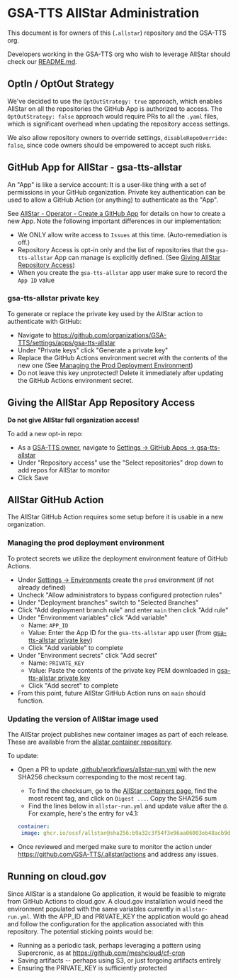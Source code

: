# GSA-TTS AllStar Administration

This document is for owners of this (`.allstar`) repository and the GSA-TTS org.

Developers working in the GSA-TTS org who wish to leverage AllStar should
check our [README.md](./README.md).

## OptIn / OptOut Strategy

We've decided to use the `OptOutStrategy: true` approach, which enables
AllStar on all the repositories the GitHub App is authorized to access.
The `OptOutStrategy: false` approach would
require PRs to all the `.yaml` files, which is significant overhead when
updating the repository access settings.

We also allow repository owners to override settings, `disableRepoOverride: false`,
since code owners should be empowered to accept such risks.

## GitHub App for AllStar - gsa-tts-allstar

An "App" is like a service account: It is a user-like thing with a set of
permissions in your GitHub organization. Private key authentication can be used
to allow a GitHub Action (or anything) to authenticate as the "App".

See [AllStar - Operator - Create a GitHub App](https://github.com/ossf/allstar/blob/main/operator.md#create-a-github-app)
for details on how to create a new App. Note the following important differences
in our implementation:

* We ONLY allow write access to `Issues` at this time. (Auto-remediation is off.)
* Repository Access is opt-in only and the list of repositories that the `gsa-tts-allstar`
  App can manage is explicitly defined. (See [Giving AllStar Repository Access](#giving-the-allstar-app-repository-access))
* When you create the `gsa-tts-allstar` app user make sure to record the `App ID` value

### gsa-tts-allstar private key

To generate or replace the private key used by the AllStar action to authenticate
with GitHub:
* Navigate to https://github.com/organizations/GSA-TTS/settings/apps/gsa-tts-allstar
* Under "Private keys" click "Generate a private key"
* Replace the GitHub Actions environment secret with the contents of the new one (See [Managing the Prod Deployment Environment](#managing-the-prod-deployment-environment))
* Do not leave this key unprotected! Delete it immediately after updating
  the GitHub Actions environment secret.

## Giving the AllStar App Repository Access

__Do not give AllStar full organization access!__

To add a new opt-in repo:

* As a [GSA-TTS owner](https://github.com/orgs/GSA-TTS/people?query=role%3Aowner),
  navigate to [Settings -> GitHub Apps -> gsa-tts-allstar](https://github.com/organizations/GSA-TTS/settings/installations/40988991)
* Under "Repository access" use the "Select repositories" drop down to add
  repos for AllStar to monitor
* Click Save

## AllStar GitHub Action

The AllStar GitHub Action requires some setup before it is usable in a new
organization.

### Managing the prod deployment environment

To protect secrets we utilize the deployment environment feature of GitHub
Actions.

* Under [Settings -> Environments](https://github.com/GSA-TTS/.allstar/settings/environments)
  create the `prod` environment (if not already defined)
* Uncheck "Allow administrators to bypass configured protection rules"
* Under "Deployment branches" switch to "Selected Branches"
* Click "Add deployment branch rule" and enter `main` then click "Add rule"
* Under "Environment variables" click "Add variable"
  * Name: `APP_ID`
  * Value: Enter the App ID for the `gsa-tts-allstar` app user (from [gsa-tts-allstar private key](#gsa-tts-allstar-private-key))
  * Click "Add variable" to complete
* Under "Environment secrets" click "Add secret"
  * Name: `PRIVATE_KEY`
  * Value: Paste the contents of the private key PEM downloaded in [gsa-tts-allstar private key](#gsa-tts-allstar-private-key)
  * Click "Add secret" to complete
* From this point, future AllStar GitHub Action runs on `main` should function.

### Updating the version of AllStar image used

The AllStar project publishes new container images as part of each release.
These are available from the [allstar container repository](https://github.com/ossf/allstar/pkgs/container/allstar/versions?filters%5Bversion_type%5D=tagged).

To update:

* Open a PR to update [.github/workflows/allstar-run.yml](.github/workflows/allstar-run.yml) with the new
  SHA256 checksum corresponding to the most recent tag. 
  * To find the checksum, go to the [AllStar containers page](https://github.com/ossf/allstar/pkgs/container/allstar), find the most recent tag, and click on `Digest ...`. Copy the SHA256 sum
  * Find the lines below in `allstar-run.yml` and update value after the `@`. For example, here's the entry for v4.1:

  ~~~yaml
  container:
   image: ghcr.io/ossf/allstar@sha256:b9a32c3f54f3e96aa06003eb48acb9d4c32a70b5ec49bdc4f91b942b32b14969 # v4.1-busybox
  ~~~

* Once reviewed and merged make sure to monitor the action under
https://github.com/GSA-TTS/.allstar/actions and address any issues.

## Running on cloud.gov

Since AllStar is a standalone Go application, it would be feasible to migrate from GitHub Actions
to cloud.gov. A cloud.gov installation would need the environment populated with the same variables
currently in `allstar-run.yml`. With the APP_ID and PRIVATE_KEY the application would go
ahead and follow the configuration for the application associated with this repository. The potential sticking points would be:

* Running as a periodic task, perhaps leveraging a pattern using Supercronic, as at https://github.com/meshcloud/cf-cron
* Saving artifacts -- perhaps using S3, or just forgoing artifacts entirely
* Ensuring the PRIVATE_KEY is sufficiently protected